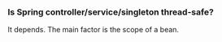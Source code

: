 ### Is Spring controller/service/singleton thread-safe?

It depends. The main factor is the scope of a bean.
